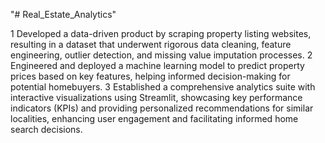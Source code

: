 "# Real_Estate_Analytics" 

1 Developed a data-driven product by scraping property listing websites, resulting in a dataset that underwent rigorous data cleaning, feature engineering, outlier detection, and missing value imputation processes.
2 Engineered and deployed a machine learning model to predict property prices based on key features, helping informed decision-making for potential homebuyers.
3 Established a comprehensive analytics suite with interactive visualizations using Streamlit, showcasing key performance indicators (KPIs) and providing personalized recommendations for similar localities, enhancing user engagement and facilitating informed home search decisions.
